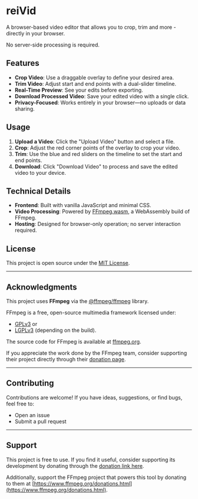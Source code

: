 # reiVid

A browser-based video editor that allows you to crop, trim and more - directly in your browser. 

No server-side processing is required.

## Features
- **Crop Video**: Use a draggable overlay to define your desired area.
- **Trim Video**: Adjust start and end points with a dual-slider timeline.
- **Real-Time Preview**: See your edits before exporting.
- **Download Processed Video**: Save your edited video with a single click.
- **Privacy-Focused**: Works entirely in your browser—no uploads or data sharing.

## Usage
1. **Upload a Video**: Click the "Upload Video" button and select a file.
2. **Crop**: Adjust the red corner points of the overlay to crop your video.
3. **Trim**: Use the blue and red sliders on the timeline to set the start and end points.
4. **Download**: Click "Download Video" to process and save the edited video to your device.

## Technical Details
- **Frontend**: Built with vanilla JavaScript and minimal CSS.
- **Video Processing**: Powered by [FFmpeg.wasm](https://github.com/ffmpegwasm/ffmpeg.wasm), a WebAssembly build of FFmpeg.
- **Hosting**: Designed for browser-only operation; no server interaction required.

## License
This project is open source under the [MIT License](./LICENSE).

---

## Acknowledgments
This project uses **FFmpeg** via the [@ffmpeg/ffmpeg](https://github.com/ffmpegwasm/ffmpeg.wasm) library.

FFmpeg is a free, open-source multimedia framework licensed under:
- [GPLv3](https://www.gnu.org/licenses/gpl-3.0.html) or
- [LGPLv3](https://www.gnu.org/licenses/lgpl-3.0.html) (depending on the build).

The source code for FFmpeg is available at [ffmpeg.org](https://ffmpeg.org/).

If you appreciate the work done by the FFmpeg team, consider supporting their project directly through their [donation page](https://www.ffmpeg.org/donations.html).

---

## Contributing
Contributions are welcome! If you have ideas, suggestions, or find bugs, feel free to:
- Open an issue
- Submit a pull request

---

## Support
This project is free to use. If you find it useful, consider supporting its development by donating through the [donation link here](#).

Additionally, support the FFmpeg project that powers this tool by donating to them at [https://www.ffmpeg.org/donations.html](https://www.ffmpeg.org/donations.html).
